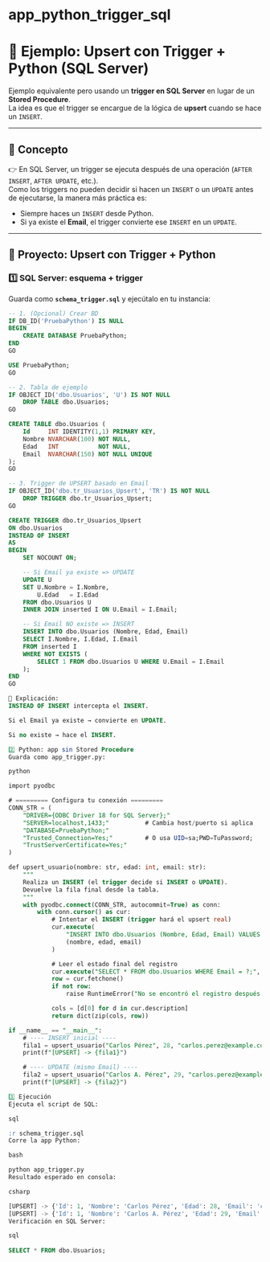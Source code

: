 # app_python_trigger_sql
# 🚀 Ejemplo: Upsert con Trigger + Python (SQL Server)

Ejemplo equivalente pero usando un **trigger en SQL Server** en lugar de un **Stored Procedure**.  
La idea es que el trigger se encargue de la lógica de **upsert** cuando se hace un `INSERT`.

---

## 📌 Concepto
👉 En SQL Server, un trigger se ejecuta después de una operación (`AFTER INSERT`, `AFTER UPDATE`, etc.).  
Como los triggers no pueden decidir si hacen un `INSERT` o un `UPDATE` antes de ejecutarse, la manera más práctica es:

- Siempre haces un `INSERT` desde Python.  
- Si ya existe el **Email**, el trigger convierte ese `INSERT` en un `UPDATE`.

---

## 📂 Proyecto: Upsert con Trigger + Python

### 1️⃣ SQL Server: esquema + trigger  

Guarda como **`schema_trigger.sql`** y ejecútalo en tu instancia:

```sql
-- 1. (Opcional) Crear BD
IF DB_ID('PruebaPython') IS NULL
BEGIN
    CREATE DATABASE PruebaPython;
END
GO

USE PruebaPython;
GO

-- 2. Tabla de ejemplo
IF OBJECT_ID('dbo.Usuarios', 'U') IS NOT NULL
    DROP TABLE dbo.Usuarios;
GO

CREATE TABLE dbo.Usuarios (
    Id     INT IDENTITY(1,1) PRIMARY KEY,
    Nombre NVARCHAR(100) NOT NULL,
    Edad   INT           NOT NULL,
    Email  NVARCHAR(150) NOT NULL UNIQUE
);
GO

-- 3. Trigger de UPSERT basado en Email
IF OBJECT_ID('dbo.tr_Usuarios_Upsert', 'TR') IS NOT NULL
    DROP TRIGGER dbo.tr_Usuarios_Upsert;
GO

CREATE TRIGGER dbo.tr_Usuarios_Upsert
ON dbo.Usuarios
INSTEAD OF INSERT
AS
BEGIN
    SET NOCOUNT ON;

    -- Si Email ya existe => UPDATE
    UPDATE U
    SET U.Nombre = I.Nombre,
        U.Edad   = I.Edad
    FROM dbo.Usuarios U
    INNER JOIN inserted I ON U.Email = I.Email;

    -- Si Email NO existe => INSERT
    INSERT INTO dbo.Usuarios (Nombre, Edad, Email)
    SELECT I.Nombre, I.Edad, I.Email
    FROM inserted I
    WHERE NOT EXISTS (
        SELECT 1 FROM dbo.Usuarios U WHERE U.Email = I.Email
    );
END
GO

📖 Explicación:
INSTEAD OF INSERT intercepta el INSERT.

Si el Email ya existe → convierte en UPDATE.

Si no existe → hace el INSERT.

2️⃣ Python: app sin Stored Procedure
Guarda como app_trigger.py:

python

import pyodbc

# ========= Configura tu conexión =========
CONN_STR = (
    "DRIVER={ODBC Driver 18 for SQL Server};"
    "SERVER=localhost,1433;"          # Cambia host/puerto si aplica
    "DATABASE=PruebaPython;"
    "Trusted_Connection=Yes;"         # O usa UID=sa;PWD=TuPassword;
    "TrustServerCertificate=Yes;"
)

def upsert_usuario(nombre: str, edad: int, email: str):
    """
    Realiza un INSERT (el trigger decide si INSERT o UPDATE).
    Devuelve la fila final desde la tabla.
    """
    with pyodbc.connect(CONN_STR, autocommit=True) as conn:
        with conn.cursor() as cur:
            # Intentar el INSERT (trigger hará el upsert real)
            cur.execute(
                "INSERT INTO dbo.Usuarios (Nombre, Edad, Email) VALUES (?, ?, ?);",
                (nombre, edad, email)
            )

            # Leer el estado final del registro
            cur.execute("SELECT * FROM dbo.Usuarios WHERE Email = ?;", (email,))
            row = cur.fetchone()
            if not row:
                raise RuntimeError("No se encontró el registro después del upsert.")

            cols = [d[0] for d in cur.description]
            return dict(zip(cols, row))

if __name__ == "__main__":
    # ---- INSERT inicial ----
    fila1 = upsert_usuario("Carlos Pérez", 28, "carlos.perez@example.com")
    print(f"[UPSERT] -> {fila1}")

    # ---- UPDATE (mismo Email) ----
    fila2 = upsert_usuario("Carlos A. Pérez", 29, "carlos.perez@example.com")
    print(f"[UPSERT] -> {fila2}")

3️⃣ Ejecución
Ejecuta el script de SQL:

sql

:r schema_trigger.sql
Corre la app Python:

bash

python app_trigger.py
Resultado esperado en consola:

csharp

[UPSERT] -> {'Id': 1, 'Nombre': 'Carlos Pérez', 'Edad': 28, 'Email': 'carlos.perez@example.com'}
[UPSERT] -> {'Id': 1, 'Nombre': 'Carlos A. Pérez', 'Edad': 29, 'Email': 'carlos.perez@example.com'}
Verificación en SQL Server:

sql
    
SELECT * FROM dbo.Usuarios;
